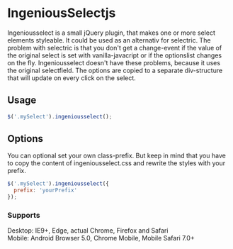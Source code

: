 # IngeniousSelectjs

Ingeniousselect is a small jQuery plugin, that makes one or more select elements styleable. It could be used as an alternativ for selectric. The problem with selectric is that you don't get a change-event if the value of the original select is set with vanilla-javacript or if the optionslist changes on the fly. Ingeniousselect doesn't have these problems, because it uses the original selectfield. The options are copied to a separate div-structure that will update on every click on the select.

## Usage
```javascript
$('.mySelect').ingeniousselect();
```
## Options

You can optional set your own class-prefix. But keep in mind that you have to copy the content of ingeniousselect.css and rewrite the styles with your prefix.
```javascript
$('.mySelect').ingeniousselect({
  prefix: 'yourPrefix'
});
```
### Supports
Desktop: IE9+, Edge, actual Chrome, Firefox and Safari <br>
Mobile: Android Browser 5.0, Chrome Mobile, Mobile Safari 7.0+
